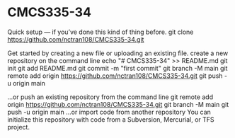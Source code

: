 # CMCS335-34

Quick setup — if you’ve done this kind of thing before.
git clone https://github.com/nctran108/CMCS335-34.git

Get started by creating a new file or uploading an existing file.
create a new repository on the command line
echo "# CMCS335-34" >> README.md
git init
git add README.md
git commit -m "first commit"
git branch -M main
git remote add origin https://github.com/nctran108/CMCS335-34.git
git push -u origin main

…or push an existing repository from the command line
git remote add origin https://github.com/nctran108/CMCS335-34.git
git branch -M main
git push -u origin main
…or import code from another repository
You can initialize this repository with code from a Subversion, Mercurial, or TFS project.

